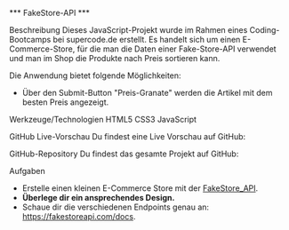*** FakeStore-API ***

Beschreibung
Dieses JavaScript-Projekt wurde im Rahmen eines Coding-Bootcamps bei supercode.de erstellt. Es handelt sich um einen E-Commerce-Store, für die man die Daten einer Fake-Store-API verwendet und man im Shop die Produkte nach Preis sortieren kann.

Die Anwendung bietet folgende Möglichkeiten:
<!-- - Das Input-Feld bietet die Möglichkeit nach Klamotten zu suchen. -->
- Über den Submit-Button "Preis-Granate" werden die Artikel mit dem besten Preis angezeigt.

Werkzeuge/Technologien
HTML5
CSS3
JavaScript

GitHub Live-Vorschau
Du findest eine Live Vorschau auf GitHub: 

GitHub-Repository
Du findest das gesamte Projekt auf GitHub: 

Aufgaben
- Erstelle einen kleinen E-Commerce Store mit der [FakeStore_API](https://fakestoreapi.com/).
- **Überlege dir ein ansprechendes Design.**
- Schaue dir die verschiedenen Endpoints genau an: https://fakestoreapi.com/docs.